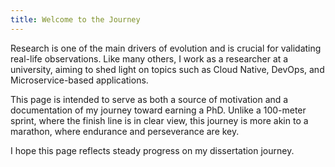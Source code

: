 ```yaml
---
title: Welcome to the Journey
---
```

Research is one of the main drivers of evolution and is crucial for validating real-life observations. Like many others, I work as a researcher at a university, aiming to shed light on topics such as Cloud Native, DevOps, and Microservice-based applications.

This page is intended to serve as both a source of motivation and a documentation of my journey toward earning a PhD. Unlike a 100-meter sprint, where the finish line is in clear view, this journey is more akin to a marathon, where endurance and perseverance are key.

I hope this page reflects steady progress on my dissertation journey.
